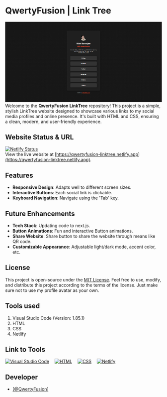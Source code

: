 # QwertyFusion | Link Tree
![Website preview for the link tree](./preview/desktop-preview.png)
Welcome to the **QwertyFusion LinkTree** repository! This project is a simple, stylish LinkTree website designed to showcase various links to my social media profiles and online presence. It's built with HTML and CSS, ensuring a clean, modern, and user-friendly experience.

## Website Status & URL
[![Netlify Status](https://api.netlify.com/api/v1/badges/01a75793-cdde-4ceb-be81-d71e0972c807/deploy-status)](https://app.netlify.com/sites/qwertyfusion-linktree/deploys)
<br />
View the live website at [https://qwertyfusion-linktree.netlify.app](https://qwertyfusion-linktree.netlify.app).

## Features
- **Responsive Design**: Adapts well to different screen sizes.
- **Interactive Buttons**: Each social link is clickable.
- **Keyboard Navigation**: Navigate using the 'Tab' key.

## Future Enhancements
- **Tech Stack**: Updating code to next.js.
- **Button Animations**: Fun and interactive Button animations.
- **Share Website**: Share button to share the website through means like QR code.
- **Customizable Appearance**: Adjustable light/dark mode, accent color, etc.

## License
This project is open-source under the [MIT License](./LICENSE). Feel free to use, modify, and distribute this project according to the terms of the license. Just make sure not to use my profile avatar as your own.

<h2>Tools used</h2>
<ol>
  <li>Visual Studio Code (Version: 1.85.1)</li>
  <li>HTML</li>
  <li>CSS</li>
  <li>Netlify</li>
</ol>

<h2>Link to Tools</h2>
<p align="left">
  <a href="https://code.visualstudio.com" target="_blank" rel="noreferrer"> <img src="https://www.vectorlogo.zone/logos/visualstudio_code/visualstudio_code-icon.svg" alt="Visual Studio Code" width="40" height="40"/></a>&emsp;
  <a href="https://www.w3.org/html/" target="_blank" rel="noreferrer"> <img src="https://cdn.freebiesupply.com/logos/large/2x/html-5-logo-png-transparent.png" alt="HTML" height="40"/></a>&emsp;
  <a href="https://www.w3.org/Style/CSS/" target="_blank" rel="noreferrer"> <img src="https://brandslogos.com/wp-content/uploads/images/large/css-logo.png" alt="CSS" height="40"/></a>&emsp;
  <a href="https://www.netlify.com" target="_blank" rel="noreferrer"> <img src="https://static-00.iconduck.com/assets.00/netlify-icon-2048x2048-vn9f0x8q.png" alt="Netlify" width="40" height="40"/></a>&emsp;
</p>

<h2>Developer</h2>
<ul>
  <li><a href="https://github.com/QwertyFusion">[@QwertyFusion]</a></li>
</ul>


